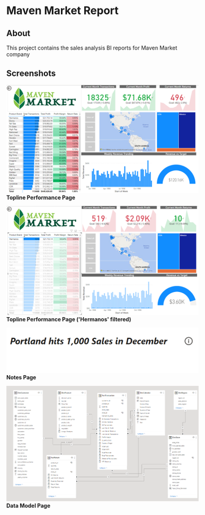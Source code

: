 # Maven Market Report

## About
This project contains the sales analysis BI reports for Maven Market company

## Screenshots
![Topline Performance](screenshots/PBI%20MavenMarket%20-%20Topline%20Performance.PNG)
**Topline Performance Page**

![Topline Performance 'Hermanos' filtered](screenshots/PBI%20MavenMarket%20-%20Filtered.PNG)
**Topline Performance Page ('Hermanos' filtered)**

![Notes](screenshots/PBI%20MavenMarket%20-%20Notes.PNG)
**Notes Page**

![Data Model](screenshots/PBI%20MavenMarket%20-%20Data%20Model.PNG)
**Data Model Page**